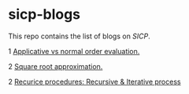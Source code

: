 # sicp-blogs

This repo contains the list of blogs on  *SICP*.

1 [Applicative vs normal order evaluation.](./ch1-blogs/applicative_vs_normal_order_evaluation.md)

2 [Square root approximation.](./ch1-blogs/square_root_approximation.md)

2 [Recurice procedures: Recursive & Iterative process](./ch1-blogs/recursive_iterative_process.md)
